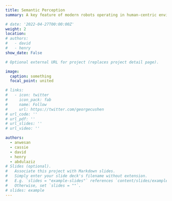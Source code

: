 ```yaml
---
title: Semantic Perception
summary: A key feature of modern robots operating in human-centric environments is the ability to estimate scene layout, and also associate semantics with scene components, to allow for contextual interaction. Intelligent robots for both in-door and out-door environments, heavily require interpretation of the surrounding to facilitate interaction and planning. We aim to leverage foundational concepts of geometric localization and mapping from classical robotics, along with recent developments in learning-based techniques for retrieving context and scene knowledge, in order to develop smart algorithms for tasks such as semantic scene understanding, mapping, and robot navigation.

# date: '2022-04-27T00:00:00Z'
weight: 2
location:
# authors: 
#   - david
#   - henry
show_date: False

# Optional external URL for project (replaces project detail page).

image:
  caption: something
  focal_point: united

# links:
#   - icon: twitter
#     icon_pack: fab
#     name: Follow
#     url: https://twitter.com/georgecushen
# url_code: ''
# url_pdf: ''
# url_slides: ''
# url_video: ''

authors: 
  - anwesan
  - cassie
  - david
  - henry
  - abdulaziz
# Slides (optional).
#   Associate this project with Markdown slides.
#   Simply enter your slide deck's filename without extension.
#   E.g. `slides = "example-slides"` references `content/slides/example-slides.md`.
#   Otherwise, set `slides = ""`.
# slides: example
---
```

